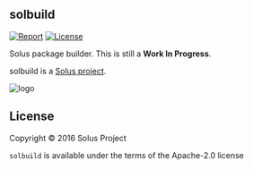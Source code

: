 solbuild
--------

[![Report](https://goreportcard.com/badge/github.com/solus-project/solbuild)](https://goreportcard.com/report/github.com/solus-project/solbuild) [![License](https://img.shields.io/badge/License-Apache%202.0-blue.svg)](https://opensource.org/licenses/Apache-2.0)

Solus package builder. This is still a **Work In Progress**.

solbuild is a [Solus project](https://solus-project.com/).

![logo](https://build.solus-project.com/logo.png)

License
-------

Copyright © 2016 Solus Project

`solbuild` is available under the terms of the Apache-2.0 license
